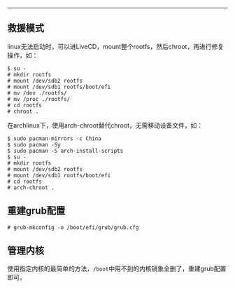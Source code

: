 

---



## 救援模式

linux无法启动时，可以进LiveCD，mount整个rootfs，然后chroot，再进行修复操作，如：

```
$ su -
# mkdir rootfs
# mount /dev/sdb2 rootfs
# mount /dev/sdb1 rootfs/boot/efi
# mv /dev ./rootfs/
# mv /proc ./rootfs/
# cd rootfs
# chroot .
```

在archlinux下，使用arch-chroot替代chroot，无需移动设备文件，如：

```
$ sudo pacman-mirrors -c China
$ sudo pacman -Sy
$ sudo pacman -S arch-install-scripts
$ su -
# mkdir rootfs
# mount /dev/sdb2 rootfs
# mount /dev/sdb1 rootfs/boot/efi
# cd rootfs
# arch-chroot .
```



## 重建grub配置

```
# grub-mkconfig -o /boot/efi/grub/grub.cfg
```

## 管理内核

使用指定内核的最简单的方法，`/boot`中用不到的内核镜象全删了，重建grub配置即可。